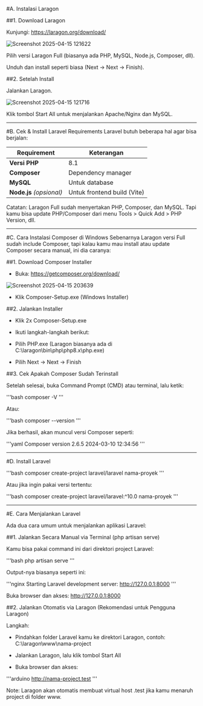 #A. Instalasi Laragon

##1. Download Laragon
   
Kunjungi: https://laragon.org/download/

![Screenshot 2025-04-15 121622](https://github.com/user-attachments/assets/eb6aaf2f-fe43-4629-a1ba-4c4d1b6fed32)

Pilih versi Laragon Full (biasanya ada PHP, MySQL, Node.js, Composer, dll).

Unduh dan install seperti biasa (Next → Next → Finish).

##2. Setelah Install

Jalankan Laragon.

![Screenshot 2025-04-15 121716](https://github.com/user-attachments/assets/0a6d63e0-0d18-45dd-ab07-2be2d91de95f)

Klik tombol Start All untuk menjalankan Apache/Nginx dan MySQL.

---

#B. Cek & Install Laravel Requirements
Laravel butuh beberapa hal agar bisa berjalan:


| Requirement              | Keterangan                   |
|--------------------------|------------------------------|
| **Versi PHP**            | 8.1                          |
| **Composer**	            | Dependency manager           |
| **MySQL**	               | Untuk database               |
| **Node.js** _(opsional)_ | Untuk frontend build (Vite)  |

Catatan: Laragon Full sudah menyertakan PHP, Composer, dan MySQL. Tapi kamu bisa update PHP/Composer dari menu Tools > Quick Add > PHP Version, dll.

---

#C. Cara Instalasi Composer di Windows
Sebenarnya Laragon versi Full sudah include Composer, tapi kalau kamu mau install atau update Composer secara manual, ini dia caranya:

##1. Download Composer Installer

- Buka: https://getcomposer.org/download/

![Screenshot 2025-04-15 203639](https://github.com/user-attachments/assets/761a4761-28cc-42a3-8124-778f47898271)


- Klik Composer-Setup.exe (Windows Installer)

##2. Jalankan Installer

- Klik 2x Composer-Setup.exe

- Ikuti langkah-langkah berikut:

- Pilih PHP.exe (Laragon biasanya ada di C:\laragon\bin\php\php8.x\php.exe)

- Pilih Next → Next → Finish

##3. Cek Apakah Composer Sudah Terinstall

Setelah selesai, buka Command Prompt (CMD) atau terminal, lalu ketik:

'''bash
composer -V
'''

Atau:

'''bash
composer --version
'''

Jika berhasil, akan muncul versi Composer seperti:

'''yaml
Composer version 2.6.5 2024-03-10 12:34:56
'''

---

#D. Install Laravel

'''bash
composer create-project laravel/laravel nama-proyek
'''

Atau jika ingin pakai versi tertentu:

'''bash
composer create-project laravel/laravel:^10.0 nama-proyek
'''

---

#E. Cara Menjalankan Laravel

Ada dua cara umum untuk menjalankan aplikasi Laravel:

##1. Jalankan Secara Manual via Terminal (php artisan serve)

Kamu bisa pakai command ini dari direktori project Laravel:

'''bash
php artisan serve
'''

Output-nya biasanya seperti ini:

'''nginx
Starting Laravel development server: http://127.0.0.1:8000
'''

Buka browser dan akses: http://127.0.0.1:8000

##2. Jalankan Otomatis via Laragon (Rekomendasi untuk Pengguna Laragon)

Langkah:

- Pindahkan folder Laravel kamu ke direktori Laragon, contoh:
C:\laragon\www\nama-project

- Jalankan Laragon, lalu klik tombol Start All

- Buka browser dan akses:

'''arduino
http://nama-project.test
'''

Note: Laragon akan otomatis membuat virtual host .test jika kamu menaruh project di folder www.
